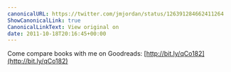 ```yaml
---
canonicalURL: https://twitter.com/jmjordan/status/126391284662411264
ShowCanonicalLink: true
CanonicalLinkText: View original on
date: 2011-10-18T20:16:45+00:00
---
```

Come compare books with me on Goodreads: [http://bit.ly/qCo182](http://bit.ly/qCo182)